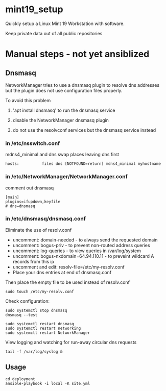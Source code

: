 # mint19_setup

Quickly setup a Linux Mint 19 Workstation with software.

Keep private data out of all public repositories


# Manual steps - not yet ansiblized


## Dnsmasq
NetworkManager tries to use a dnsmasq plugin to resolve dns addresses
but the plugin does not use configuration files properly.

To avoid this problem

1) 'apt install dnsmasq' to run the dnsmasq service

2) disable the NetworkManager dnsmasq plugin

3) do not use the resolvconf services but the dnsmasq service instead


### in /etc/nsswitch.conf

mdns4_minimal and dns swap places leaving dns first


```
hosts:          files dns [NOTFOUND=return] mdns4_minimal myhostname
```

### in /etc/NetworkManager/NetworkManager.conf

comment out dnsmasq 

```
[main]
plugins=ifupdown,keyfile
# dns=dnsmasq
```

### in /etc/dnsmasq/dnsmasq.conf

Eliminate the use of resolv.conf

- uncomment: domain-needed - to always send the requested domain
- uncomment: bogus-priv    - to prevent non-routed address queries
- uncomment: log-queries   - to view queries in /var/log/system
- uncomment: bogus-nxdomain=64.94.110.11 - to preveint wildcard A records from this ip
- uncomment and edit: resolv-file=/etc/my-resolv.conf
- Place your dns entries at end of dnsmasq.conf


Then place the empty file to be used instead of resolv.conf

```
sudo touch /etc/my-resolv.conf
```



Check configuration:

```
sudo systemctl stop dnsmasq
dnsmasq --test

sudo systemctl restart dnsmasq
sudo systemctl restart networking
sudo systemctl restart NetworkManager
```

View logging and watching for run-away circular dns requests

```
tail -f /var/log/syslog &
```

## Usage
```
cd deployment
ansible-playbook -i local -K site.yml
```
